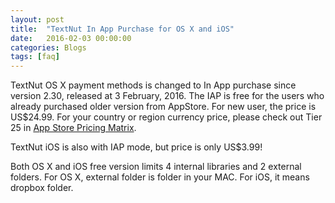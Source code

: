 ```yaml
---
layout: post
title:  "TextNut In App Purchase for OS X and iOS"
date:   2016-02-03 00:00:00
categories: Blogs
tags: [faq]
---
```


TextNut OS X payment methods is changed to In App purchase since version 2.30, released at 3 February, 2016. The IAP is free for the users who already purchased older version from AppStore. For new user, the price is US$24.99. For your country or region currency price, please check out Tier 25 in <a href="http://blog.presspadapp.com/wp-content/uploads/2015/05/App-Store-Price-Matrix-May-2015.html">App Store Pricing Matrix</a>.

TextNut iOS is also with IAP mode, but price is only US$3.99! 

Both OS X and iOS free version limits 4 internal libraries and 2 external folders. For OS X, external folder is folder in your MAC. For iOS, it means dropbox folder.
